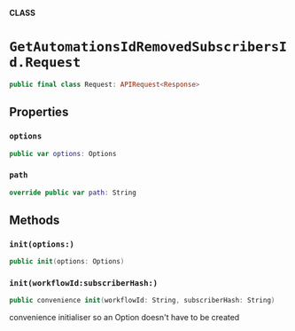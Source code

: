 **CLASS**

# `GetAutomationsIdRemovedSubscribersId.Request`

```swift
public final class Request: APIRequest<Response>
```

## Properties
### `options`

```swift
public var options: Options
```

### `path`

```swift
override public var path: String
```

## Methods
### `init(options:)`

```swift
public init(options: Options)
```

### `init(workflowId:subscriberHash:)`

```swift
public convenience init(workflowId: String, subscriberHash: String)
```

convenience initialiser so an Option doesn't have to be created

